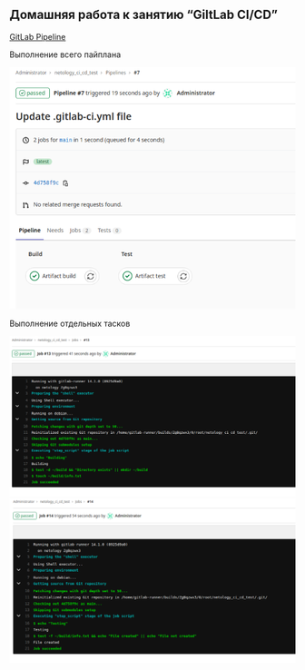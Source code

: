 ## Домашняя работа к занятию “GiltLab CI/CD”

[GitLab Pipeline](.gitlab-ci.yaml)

Выполнение всего пайплана

![image](pipeline_passed.png)

Выполнение отдельных тасков

![image](stage1_passed.png)
![image](stage2_passed.png)
